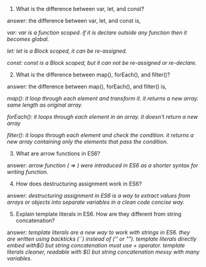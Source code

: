 1. What is the difference between var, let, and const?

answer: the difference between var, let, and const is,

_var: var is a function scoped. if it is declare outside any function then it becomes global._

_let: let is a Block scoped, it can be re-assigned._

_const: const is a Block scoped, but it can not be re-assigned or re-declare._

2. What is the difference between map(), forEach(), and filter()?

answer: the difference between map(), forEach(), and filter() is,

_map(): it loop through each element and transform it. it returns a new array. same length as original array._

_forEach(): it loops through each element in an array. it doesn't return a new array_

_filter(): it loops through each element and check the condition. it returns a new array containing only the elements that pass the condition._

3. What are arrow functions in ES6?

answer: _arrow function ( => ) were introduced in ES6 as a shorter syntax for writing function._

4. How does destructuring assignment work in ES6?

answer: _destructuring assignment in ES6 is a way to extract values from arrays or objects into separate variables in a clean code concise way._

5. Explain template literals in ES6. How are they different from string concatenation?

answer: _template literals are a new way to work with strings in ES6. they are written using backticks (``) instead of ('' or ""). template literals directly embed with$() but string concatenation must use + operator. template literals cleaner, readable with $() but string concatenation messy with many variables._
